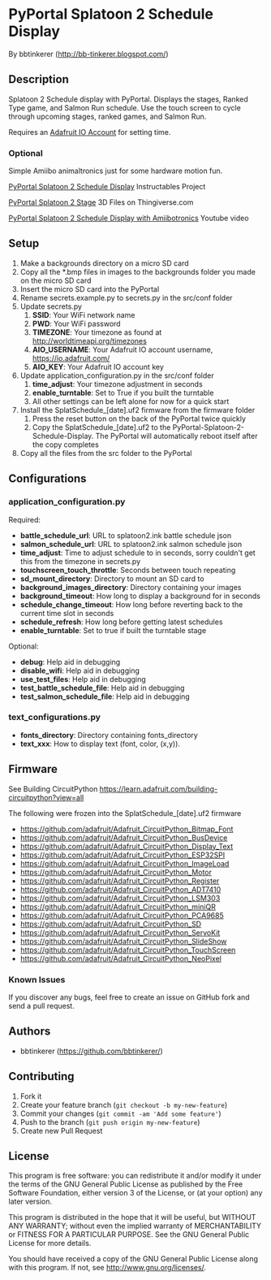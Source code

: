 # PyPortal Splatoon 2 Schedule Display

By bbtinkerer (<http://bb-tinkerer.blogspot.com/>)

## Description

Splatoon 2 Schedule display with PyPortal. Displays the stages, Ranked Type game, and Salmon Run schedule.  Use the touch screen to cycle through upcoming stages, ranked games, and Salmon Run.

Requires an [Adafruit IO Account](https://io.adafruit.com/) for setting time.

### Optional 

Simple Amiibo animaltronics just for some hardware motion fun.

[PyPortal Splatoon 2 Schedule Display](https://www.instructables.com/id/PyPortal-Splatoon-2-Schedule-Display) Instructables Project 

[PyPortal Splatoon 2 Stage](https://www.thingiverse.com/thing:3662274) 3D Files on Thingiverse.com

[PyPortal Splatoon 2 Schedule Display with Amiibotronics](https://youtu.be/n4F4rq-JXKI) Youtube video 

## Setup

1. Make a backgrounds directory on a micro SD card
1. Copy all the *.bmp files in images to the backgrounds folder you made on the micro SD card
1. Insert the micro SD card into the PyPortal
1. Rename secrets.example.py to secrets.py in the src/conf folder
1. Update secrets.py
   1. **SSID**: Your WiFi network name
   1. **PWD**: Your WiFi password
   1. **TIMEZONE**: Your timezone as found at http://worldtimeapi.org/timezones
   1. **AIO_USERNAME**: Your Adafruit IO account username, https://io.adafruit.com/
   1. **AIO_KEY**: Your Adafruit IO account key
1. Update application_configuration.py in the src/conf folder
   1. **time_adjust**: Your timezone adjustment in seconds
   1. **enable_turntable**: Set to True if you built the turntable
   1. All other settings can be left alone for now for a quick start
1. Install the SplatSchedule_[date].uf2 firmware from the firmware folder
   1. Press the reset button on the back of the PyPortal twice quickly
   1. Copy the SplatSchedule_[date].uf2 to the PyPortal-Splatoon-2-Schedule-Display. The PyPortal will automatically reboot itself after the copy completes
1. Copy all the files from the src folder to the PyPortal

## Configurations

### application_configuration.py

Required:

* **battle_schedule_url**: URL to splatoon2.ink battle schedule json
* **salmon_schedule_url**: URL to splatoon2.ink salmon schedule json
* **time_adjust**: Time to adjust schedule to in seconds, sorry couldn't get this from the timezone in secrets.py
* **touchscreen_touch_throttle**: Seconds between touch repeating
* **sd_mount_directory**: Directory to mount an SD card to
* **background_images_directory**: Directory containing your images
* **background_timeout**: How long to display a background for in seconds
* **schedule_change_timeout**: How long before reverting back to the current time slot in seconds 
* **schedule_refresh**: How long before getting latest schedules
* **enable_turntable**: Set to true if built the turntable stage

Optional:

* **debug**: Help aid in debugging
* **disable_wifi**: Help aid in debugging
* **use_test_files**: Help aid in debugging
* **test_battle_schedule_file**: Help aid in debugging
* **test_salmon_schedule_file**: Help aid in debugging

### text_configurations.py 

* **fonts_directory**: Directory containing fonts_directory
* **text_xxx**: How to display text (font, color, (x,y)).

## Firmware

See Building CircuitPython https://learn.adafruit.com/building-circuitpython?view=all

The following were frozen into the SplatSchedule_[date].uf2 firmware

* https://github.com/adafruit/Adafruit_CircuitPython_Bitmap_Font
* https://github.com/adafruit/Adafruit_CircuitPython_BusDevice
* https://github.com/adafruit/Adafruit_CircuitPython_Display_Text
* https://github.com/adafruit/Adafruit_CircuitPython_ESP32SPI
* https://github.com/adafruit/Adafruit_CircuitPython_ImageLoad
* https://github.com/adafruit/Adafruit_CircuitPython_Motor
* https://github.com/adafruit/Adafruit_CircuitPython_Register
* https://github.com/adafruit/Adafruit_CircuitPython_ADT7410
* https://github.com/adafruit/Adafruit_CircuitPython_LSM303
* https://github.com/adafruit/Adafruit_CircuitPython_miniQR
* https://github.com/adafruit/Adafruit_CircuitPython_PCA9685
* https://github.com/adafruit/Adafruit_CircuitPython_SD
* https://github.com/adafruit/Adafruit_CircuitPython_ServoKit
* https://github.com/adafruit/Adafruit_CircuitPython_SlideShow
* https://github.com/adafruit/Adafruit_CircuitPython_TouchScreen
* https://github.com/adafruit/Adafruit_CircuitPython_NeoPixel

### Known Issues

If you discover any bugs, feel free to create an issue on GitHub fork and
send a pull request.



## Authors

* bbtinkerer (https://github.com/bbtinkerer/)


## Contributing

1. Fork it
2. Create your feature branch (`git checkout -b my-new-feature`)
3. Commit your changes (`git commit -am 'Add some feature'`)
4. Push to the branch (`git push origin my-new-feature`)
5. Create new Pull Request


## License

This program is free software: you can redistribute it and/or modify it under the terms of the GNU General Public License as published by the Free Software Foundation, either version 3 of the License, or (at your option) any later version.

This program is distributed in the hope that it will be useful, but WITHOUT ANY WARRANTY; without even the implied warranty of MERCHANTABILITY or FITNESS FOR A PARTICULAR PURPOSE.  See the GNU General Public License for more details.

You should have received a copy of the GNU General Public License along with this program.  If not, see <http://www.gnu.org/licenses/>.
